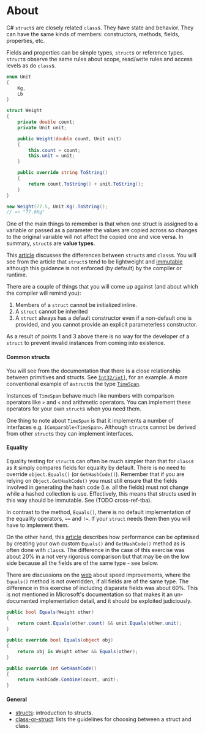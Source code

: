 # About

C# `struct`s are closely related `class`s. They have state and behavior. They can have the same kinds of members: constructors, methods, fields, properties, etc.

Fields and properties can be simple types, `struct`s or reference types. `struct`s observe the same rules about scope, read/write rules and access levels as do `class`s.

```csharp
enum Unit
{
    Kg,
    Lb
}

struct Weight
{
    private double count;
    private Unit unit;

    public Weight(double count, Unit unit)
    {
        this.count = count;
        this.unit = unit;
    }

    public override string ToString()
    {
        return count.ToString() + unit.ToString();
    }
}

new Weight(77.5, Unit.Kg).ToString();
// => "77.6Kg"
```

One of the main things to remember is that when one struct is assigned to a variable or passed as a parameter the values are copied across so changes to the original variable will not affect the copied one and vice versa. In summary, `struct`s are **value types**.

This [article][class-or-struct] discusses the differences between `struct`s and `class`s. You will see from the article that `struct`s tend to be lightweight and [immutable][structs-immutable] although this guidance is not enforced (by default) by the compiler or runtime.

There are a couple of things that you will come up against (and about which the compiler will remind you):

1. Members of a `struct` cannot be initialized inline.
2. A `struct` cannot be inherited
3. A `struct` always has a default constructor even if a non-default one is provided, and you cannot provide an explicit parameterless constructor.

As a result of points 1 and 3 above there is no way for the developer of a `struct` to prevent invalid instances from coming into existence.

#### Common structs

You will see from the documentation that there is a close relationship between primitives and structs. See [`Int32/int]`][int32], for an example. A more conventional example of a`struct`is the type [`TimeSpan`][time-span].

Instances of `TimeSpan` behave much like numbers with comparison operators like `>` and `<` and arithmetic operators. You can implement these operators for your own `struct`s when you need them.

One thing to note about `TimeSpan` is that it implements a number of interfaces e.g. `IComparable<TimeSpan>`. Although `struct`s cannot be derived from other `struct`s they can implement interfaces.

#### Equality

Equality testing for `struct`s can often be much simpler than that for `class`s as it simply compares fields for equality by default. There is no need to override `object.Equals()` (or `GetHashCode()`). Remember that if you are relying on `Object.GetHashCode()` you must still ensure that the fields involved in generating the hash code (i.e. all the fields) must not change while a hashed collection is use. Effectively, this means that structs used in this way should be immutable. See (TODO cross-ref-tba).

In contrast to the method, `Equals()`, there is no default implementation of the equality operators, `==` and `!=`. If your `struct` needs them then you will have to implement them.

On the other hand, this [article][equality] describes how performance can be optimised by creating your own custom `Equals()` and `GetHashCode()` method as is often done with `class`s. The difference in the case of this exercise was about 20% in a not very rigorous comparison but that may be on the low side because all the fields are of the same type - see below.

There are discussions on the [web][equality-performance] about speed improvements, where the `Equals()` method is not overridden, if all fields are of the same type. The difference in this exercise of including disparate fields was about 60%. This is not mentioned in Microsoft's documentation so that makes it an un-documented implementation detail, and it should be exploited judiciously.

```csharp
public bool Equals(Weight other)
{
    return count.Equals(other.count) && unit.Equals(other.unit);
}

public override bool Equals(object obj)
{
    return obj is Weight other && Equals(other);
}

public override int GetHashCode()
{
    return HashCode.Combine(count, unit);
}
```

#### General

- [structs][structs]: introduction to structs.
- [class-or-struct][class-or-struct]: lists the guidelines for choosing between a struct and class.

[structs-immutable]: https://stackoverflow.com/a/3753640/96167
[date-time]: https://docs.microsoft.com/en-us/dotnet/api/system.datetime?view=netcore-3.1
[operators]: https://docs.microsoft.com/en-us/dotnet/csharp/language-reference/operators/operator-overloading
[equality]: https://docs.microsoft.com/en-us/dotnet/csharp/programming-guide/statements-expressions-operators/how-to-define-value-equality-for-a-type
[equality-performance]: https://medium.com/@semuserable/c-journey-into-struct-equality-comparison-deep-dive-9693f74562f1
[structs]: https://docs.microsoft.com/en-us/dotnet/csharp/language-reference/builtin-types/struct
[class-or-struct]: https://docs.microsoft.com/en-us/dotnet/standard/design-guidelines/choosing-between-class-and-struct
[int32]: https://docs.microsoft.com/en-us/dotnet/api/system.int32?view=netcore-3.1
[time-span]: https://docs.microsoft.com/en-us/dotnet/api/system.timespan?view=netcore-3.1
